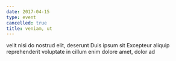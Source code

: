 ```yaml
---
date: 2017-04-15
type: event
cancelled: true
title: veniam, ut
---
```

velit nisi do nostrud elit, deserunt Duis ipsum sit Excepteur aliquip reprehenderit voluptate in cillum enim dolore amet, dolor ad